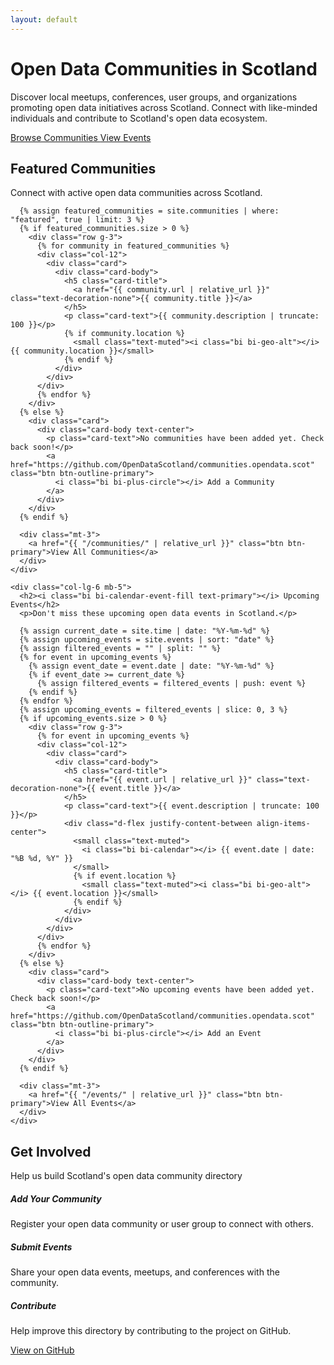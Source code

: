 ```yaml
---
layout: default
---
```


<div class="hero-section">
  <div class="container">
    <div class="row align-items-center">
      <div class="col-lg-8">
        <h1>Open Data Communities in Scotland</h1>
        <p class="lead">Discover local meetups, conferences, user groups, and organizations promoting open data initiatives across Scotland. Connect with like-minded individuals and contribute to Scotland's open data ecosystem.</p>
        <div class="mt-4">
          <a href="{{ "/communities/" | relative_url }}" class="btn btn-light btn-lg me-3">
            <i class="bi bi-people"></i> Browse Communities
          </a>
          <a href="{{ "/events/" | relative_url }}" class="btn btn-outline-light btn-lg">
            <i class="bi bi-calendar-event"></i> View Events
          </a>
        </div>
      </div>
      <div class="col-lg-4 text-center">
        <i class="bi bi-database" style="font-size: 8rem; opacity: 0.7;"></i>
      </div>
    </div>
  </div>
</div>

<div class="container py-5">
  <div class="row">
    <div class="col-lg-6 mb-5">
      <h2><i class="bi bi-people-fill text-primary"></i> Featured Communities</h2>
      <p>Connect with active open data communities across Scotland.</p>
      
      {% assign featured_communities = site.communities | where: "featured", true | limit: 3 %}
      {% if featured_communities.size > 0 %}
        <div class="row g-3">
          {% for community in featured_communities %}
          <div class="col-12">
            <div class="card">
              <div class="card-body">
                <h5 class="card-title">
                  <a href="{{ community.url | relative_url }}" class="text-decoration-none">{{ community.title }}</a>
                </h5>
                <p class="card-text">{{ community.description | truncate: 100 }}</p>
                {% if community.location %}
                  <small class="text-muted"><i class="bi bi-geo-alt"></i> {{ community.location }}</small>
                {% endif %}
              </div>
            </div>
          </div>
          {% endfor %}
        </div>
      {% else %}
        <div class="card">
          <div class="card-body text-center">
            <p class="card-text">No communities have been added yet. Check back soon!</p>
            <a href="https://github.com/OpenDataScotland/communities.opendata.scot" class="btn btn-outline-primary">
              <i class="bi bi-plus-circle"></i> Add a Community
            </a>
          </div>
        </div>
      {% endif %}
      
      <div class="mt-3">
        <a href="{{ "/communities/" | relative_url }}" class="btn btn-primary">View All Communities</a>
      </div>
    </div>
    
    <div class="col-lg-6 mb-5">
      <h2><i class="bi bi-calendar-event-fill text-primary"></i> Upcoming Events</h2>
      <p>Don't miss these upcoming open data events in Scotland.</p>
      
      {% assign current_date = site.time | date: "%Y-%m-%d" %}
      {% assign upcoming_events = site.events | sort: "date" %}
      {% assign filtered_events = "" | split: "" %}
      {% for event in upcoming_events %}
        {% assign event_date = event.date | date: "%Y-%m-%d" %}
        {% if event_date >= current_date %}
          {% assign filtered_events = filtered_events | push: event %}
        {% endif %}
      {% endfor %}
      {% assign upcoming_events = filtered_events | slice: 0, 3 %}
      {% if upcoming_events.size > 0 %}
        <div class="row g-3">
          {% for event in upcoming_events %}
          <div class="col-12">
            <div class="card">
              <div class="card-body">
                <h5 class="card-title">
                  <a href="{{ event.url | relative_url }}" class="text-decoration-none">{{ event.title }}</a>
                </h5>
                <p class="card-text">{{ event.description | truncate: 100 }}</p>
                <div class="d-flex justify-content-between align-items-center">
                  <small class="text-muted">
                    <i class="bi bi-calendar"></i> {{ event.date | date: "%B %d, %Y" }}
                  </small>
                  {% if event.location %}
                    <small class="text-muted"><i class="bi bi-geo-alt"></i> {{ event.location }}</small>
                  {% endif %}
                </div>
              </div>
            </div>
          </div>
          {% endfor %}
        </div>
      {% else %}
        <div class="card">
          <div class="card-body text-center">
            <p class="card-text">No upcoming events have been added yet. Check back soon!</p>
            <a href="https://github.com/OpenDataScotland/communities.opendata.scot" class="btn btn-outline-primary">
              <i class="bi bi-plus-circle"></i> Add an Event
            </a>
          </div>
        </div>
      {% endif %}
      
      <div class="mt-3">
        <a href="{{ "/events/" | relative_url }}" class="btn btn-primary">View All Events</a>
      </div>
    </div>
  </div>
  
  <div class="row">
    <div class="col-12">
      <div class="text-center py-5">
        <h2>Get Involved</h2>
        <p class="lead">Help us build Scotland's open data community directory</p>
        <div class="row justify-content-center">
          <div class="col-md-4 mb-3">
            <div class="card h-100">
              <div class="card-body text-center">
                <i class="bi bi-plus-circle text-primary" style="font-size: 3rem;"></i>
                <h5 class="card-title mt-3">Add Your Community</h5>
                <p class="card-text">Register your open data community or user group to connect with others.</p>
              </div>
            </div>
          </div>
          <div class="col-md-4 mb-3">
            <div class="card h-100">
              <div class="card-body text-center">
                <i class="bi bi-calendar-plus text-primary" style="font-size: 3rem;"></i>
                <h5 class="card-title mt-3">Submit Events</h5>
                <p class="card-text">Share your open data events, meetups, and conferences with the community.</p>
              </div>
            </div>
          </div>
          <div class="col-md-4 mb-3">
            <div class="card h-100">
              <div class="card-body text-center">
                <i class="bi bi-github text-primary" style="font-size: 3rem;"></i>
                <h5 class="card-title mt-3">Contribute</h5>
                <p class="card-text">Help improve this directory by contributing to the project on GitHub.</p>
              </div>
            </div>
          </div>
        </div>
        <div class="mt-4">
          <a href="https://github.com/OpenDataScotland/communities.opendata.scot" class="btn btn-outline-primary btn-lg">
            <i class="bi bi-github"></i> View on GitHub
          </a>
        </div>
      </div>
    </div>
  </div>
</div>
